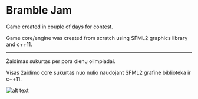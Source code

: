 # Bramble Jam

Game created in couple of days for contest.

Game core/engine was created from scratch using SFML2 graphics library and c++11.

---

Žaidimas sukurtas per pora dienų olimpiadai.

Visas žaidimo core sukurtas nuo nulio naudojant SFML2 grafine biblioteka ir c++11.

![alt text](https://i.imgur.com/EGbA5SR.gif)
